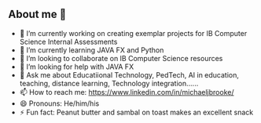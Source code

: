 ## About me 👋

- 🔭 I’m currently working on creating exemplar projects for IB Computer Science Internal Assessments
- 🌱 I’m currently learning JAVA FX and Python
- 👯 I’m looking to collaborate on IB Computer Science resources
- 🤔 I’m looking for help with JAVA FX
- 💬 Ask me about Educatiional Technology, PedTech, AI in education, teaching, distance learning, Technology integration......
- 📫 How to reach me: https://www.linkedin.com/in/michaeljbrooke/
- 😄 Pronouns: He/him/his
- ⚡ Fun fact: Peanut butter and sambal on toast makes an excellent snack

